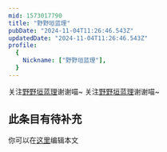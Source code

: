 ```yaml
---
mid: 1573017790
title: "野野垣蓝理"
pubDate: "2024-11-04T11:26:46.543Z"
updatedDate: "2024-11-04T11:26:46.543Z"
profile:
  {
    Nickname: ["野野垣蓝理"],
  }
---
```


关注[野野垣蓝理](https://space.bilibili.com/1573017790)谢谢喵~ 关注[野野垣蓝理](https://space.bilibili.com/1573017790)谢谢喵~

## 此条目有待补充
你可以在[这里](https://github.com/Yuhanawa/VTuber.ICU/edit/master/src/content/v/野野垣蓝理/index.md)编辑本文
